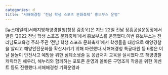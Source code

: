 ```yaml
---
categories: d
title: "서해해경청 ‘전남 학생 스포츠 문화축제’ 홍보부스 운영"
---
```

[뉴스데일리]서해지방해양경찰청(청장 김종욱)은 지난 22일 전남 장흥공설운동장에서 열린 ‘2022 전남 학생 스포츠 문화축제’에서 홍보부스를 운영했다.이번 홍보부스는 전라남도교육청 주최·주관 ‘전남 학생 스포츠 문화축제’에서 학생들을 대상으로 해양경찰을 알리고 해양안전문화를 확산시키기 위해 마련했다.서해해경청 특공대원 등 6명은 이날 물놀이 안전사고 예방을 위한 심폐소생술 등 응급처치 교육을 실시했다.또 해양경찰 캐릭터인 해우리, 해누리와 함께하는 포토존 운영과 올바른 구명조끼 착용을 위한 이벤트 등도 진행했다.서해해경청 기획운영과
